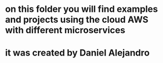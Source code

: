 # on this folder you will find examples and projects using the cloud AWS with different microservices
# it was created by Daniel Alejandro